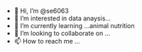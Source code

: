 - 👋 Hi, I’m @se6063
- 👀 I’m interested in data anaysis...
- 🌱 I’m currently learning ...animal nutrition 
- 💞️ I’m looking to collaborate on ...
- 📫 How to reach me ...

<!---
se6063/se6063 is a ✨ special ✨ repository because its `README.md` (this file) appears on your GitHub profile.
You can click the Preview link to take a look at your changes.
--->
